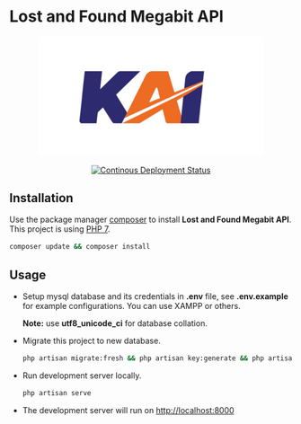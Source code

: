 # Lost and Found Megabit API

<p align="center"><a href="https://github.com/megabitid/LostnFound_Backend" target="_blank"><img src=".docs/logo.jpg" width="400"></a></p>

<p align="center">
<a href="https://github.com/megabitid/LostnFound_Backend/actions?query=workflow%3ACD"><img src="https://github.com/megabitid/LostnFound_Backend/workflows/CD/badge.svg" alt="Continous Deployment Status"></a>
</p>


## Installation

Use the package manager [composer](https://getcomposer.org/download/) to install **Lost and Found Megabit API**. This project is using [PHP 7](https://www.php.net/downloads.php/).

```bash
composer update && composer install
```

## Usage
* Setup mysql database and its credentials in **.env** file, see **.env.example** for example configurations. You can use XAMPP or others. 

  **Note:** use **utf8_unicode_ci** for database collation.
  
* Migrate this project to new database. 
  ```bash
  php artisan migrate:fresh && php artisan key:generate && php artisan jwt:secret -f && php artisan config:cache
  ```
* Run development server locally.
  ```bash
  php artisan serve
  ```
* The development server will run on [http://localhost:8000](http://localhost:8000)
